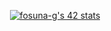 
<p align="center">
    <a href="https://github.com/oakoudad/badge42">
        <img src="https://badge.mediaplus.ma/darkblue/fosuna-g?1337Badge=off&UM6P=off" alt="fosuna-g's 42 stats">
    </a>
</p>
<!--
**fog-3/fog-3** is a ✨ _special_ ✨ repository because its `README.md` (this file) appears on your GitHub profile.

Here are some ideas to get you started:

- 🔭 I’m currently working on ...
- 🌱 I’m currently learning ...
- 👯 I’m looking to collaborate on ...
- 🤔 I’m looking for help with ...
- 💬 Ask me about ...
- 📫 How to reach me: ...
- 😄 Pronouns: ...
- ⚡ Fun fact: ...
-->
